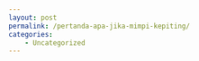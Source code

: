 ```yaml
---
layout: post
permalink: /pertanda-apa-jika-mimpi-kepiting/
categories:
    - Uncategorized
---
```


